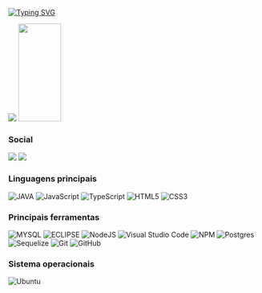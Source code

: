 [![Typing SVG](https://readme-typing-svg.herokuapp.com/?color=00bfbf&size=30&center=true&vCenter=true&width=1000&lines=Hello,+my+name+is+Lúcio+Weslley+De+Souza+Leite;I'm+20+years+old;I+from+Barro,+CE;I+study+analysis+and+systems+development+at+IFPB;Be+Welcome!+:%29)](https://git.io/typing-svg)

<div align="left"> 
  <picture>
<source 
  srcset="https://github-readme-stats.vercel.app/api?username=lucio-souza&show_icons=true&theme=dracula"
  media="(prefers-color-scheme: dark)"
/>
<source
  srcset="https://github-readme-stats.vercel.app/api?username=lucio-souza&show_icons=true&theme=dracula"
  media="(prefers-color-scheme: dark), (prefers-color-scheme: no-preference)"
/>
<img src="https://github-readme-stats.vercel.app/api?username=lucio-souza&show_icons=true&theme=dracula" />
</picture>
  <img width="41%" height="195px" src="https://github-readme-stats.vercel.app/api/top-langs/?username=lucio-souza&layout=compact&hide_border=true&title_color=00bfbf&text_color=00bfbf&bg_color=0d1117" />
</div>

### Social
<a href="https://www.linkedin.com/in/lucio-weslley-de-souza-leite-7ab36b2aa/"><img src="https://img.shields.io/badge/linkedin-%230077B5.svg?style=for-the-badge&logo=linkedin&logoColor=white" /></a>
<a href="desouzaleitelucioweslley@gmail.com"><img src="https://img.shields.io/badge/Gmail-D14836?style=for-the-badge&logo=gmail&logoColor=white" /></a>


### Linguagens principais
![JAVA](https://img.shields.io/badge/Java-ED8B00?style=for-the-badge&logo=openjdk&logoColor=white)
![JavaScript](https://img.shields.io/badge/javascript-%23323330.svg?style=for-the-badge&logo=javascript&logoColor=%23F7DF1E)
![TypeScript](https://img.shields.io/badge/typescript-%23007ACC.svg?style=for-the-badge&logo=typescript&logoColor=white)
![HTML5](https://img.shields.io/badge/html5-%23E34F26.svg?style=for-the-badge&logo=html5&logoColor=white)
![CSS3](https://img.shields.io/badge/css3-%231572B6.svg?style=for-the-badge&logo=css3&logoColor=white)



### Principais ferramentas
![MYSQL](https://img.shields.io/badge/MySQL-00000F?style=for-the-badge&logo=mysql&logoColor=white)
![ECLIPSE](https://img.shields.io/badge/Eclipse-2C2255?style=for-the-badge&logo=eclipse&logoColor=white)
![NodeJS](https://img.shields.io/badge/node.js-6DA55F?style=for-the-badge&logo=node.js&logoColor=white)
![Visual Studio Code](https://img.shields.io/badge/Visual%20Studio%20Code-0078d7.svg?style=for-the-badge&logo=visual-studio-code&logoColor=white)
![NPM](https://img.shields.io/badge/NPM-%23CB3837.svg?style=for-the-badge&logo=npm&logoColor=white)
![Postgres](https://img.shields.io/badge/postgres-%23316192.svg?style=for-the-badge&logo=postgresql&logoColor=white)
![Sequelize](https://img.shields.io/badge/Sequelize-52B0E7?style=for-the-badge&logo=Sequelize&logoColor=white)
	![Git](https://img.shields.io/badge/git-%23F05033.svg?style=for-the-badge&logo=git&logoColor=white)
  ![GitHub](https://img.shields.io/badge/github-%23121011.svg?style=for-the-badge&logo=github&logoColor=white)


### Sistema operacionais
![Ubuntu](https://img.shields.io/badge/Ubuntu-E95420?style=for-the-badge&logo=ubuntu&logoColor=white)
